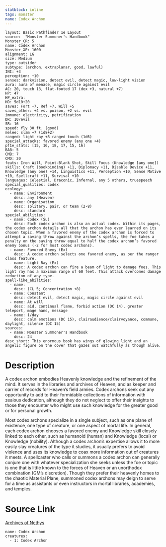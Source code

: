 ```yaml
---
statblock: inline
tags: monster
name: Codex Archon
---
```

```statblock
layout: Basic Pathfinder 1e Layout
source:  "Monster Summoner's Handbook"
Monster_CR: 5
name: Codex Archon
Monster_XP: 1600
alignment: LG
size: Medium
type: outsider
subtype: (archon, extraplanar, good, lawful)
INI: +3
perception: +10
senses: darkvision, detect evil, detect magic, low-light vision
aura: aura of menace, magic circle against evil
AC: 20, touch 13, flat-footed 17 (dex +3, natural +7)
HP: 47
HP_extra: 
HD: 5d10+20
saves: Fort +7, Ref +7, Will +5
saves_other: +4 vs. poison, +2 vs. evil
immune: electricity, petrification
DR: 10/evil
SR: 16
speed: fly 30 ft. (good)
melee: slam +7 (1d8+2)
ranged: light ray +8 ranged touch (1d6)
special_attacks: favored enemy (any one +4)
pf1e_stats: [15, 16, 18, 17, 15, 16]
BAB: 5
CMB: 7
CMD: 20
feats: Iron Will, Point-Blank Shot, Skill Focus (Knowledge [any one])
skills: Craft (bookbinding) +11, Diplomacy +11, Disable Device +11, Knowledge (any one) +14, Linguistics +11, Perception +10, Sense Motive +10, Spellcraft +11, Survival +10
languages: Celestial, Draconic, Infernal, any 5 others, truespeech
special_qualities: codex
ecology:
  - name: Environment
    desc: any (Heaven)
  - name: Organisation
    desc: solitary, pair, or team (2-8)
    desc: standard
special_abilities:
  - name: Codex (Su)
    desc: Each codex archon is also an actual codex. Within its pages, the codex archon details all that the archon has ever learned on its chosen topic. When a favored enemy of the codex archon is forced to attempt a saving throw against the archon’s spells, the foe takes a penalty on the saving throw equal to half the codex archon’s favored enemy bonus (-2 for most codex archons).
  - name: Favored Enemy (Ex)
    desc: A codex archon selects one favored enemy, as per the ranger class feature.
  - name: Light Ray (Ex)
    desc: A codex archon can fire a beam of light to damage foes. This light ray has a maximum range of 60 feet. This attack overcomes damage reduction of any type.
spell-like_abilities:
  - name:
    desc: (CL 5; Concentration +8)
  - name: Constant
    desc: detect evil, detect magic, magic circle against evil
  - name: At will
    desc: aid, continual flame, forbid action (DC 14), greater teleport, mage hand, message
  - name: 1/day
    desc: calm emotions (DC 15), clairaudience/clairvoyance, commune, daylight, silence (DC 15)
sources:
  - name: Monster Summoner's Handbook
    desc: 24
desc_short: This enormous book has wings of glowing light and an angelic figure on the cover that gazes out watchfully as though alive.
```
# Description
A codex archon embodies Heavenly knowledge and the refinement of the mind. It serves in the libraries and archives of Heaven, and as keeper and carrier of records for Heaven’s field armies. Codex archons seek out any opportunity to add to their formidable collections of information with zealous dedication, although they do not neglect to offer their insights to those they encounter who might use such knowledge for the greater good or for personal growth.

 Most codex archons specialize in a single subject, such as one plane of existence, one type of creature, or one aspect of mortal life. In general, each codex archon chooses a favored enemy and Knowledge skill closely linked to each other, such as humanoid (human) and Knowledge (local) or Knowledge (nobility). Although a codex archon’s expertise allows it to more easily slay creatures of the type it studies, it usually prefers to avoid violence and uses its knowledge to coax more information out of creatures it meets. A spellcaster who calls or summons a codex archon can generally conjure one with whatever specialization she seeks unless the foe or topic is one that is little known to the forces of Heaven or an unorthodox combination (GM’s discretion). Though they prefer their heavenly homes to the chaotic Material Plane, summoned codex archons may deign to serve for a time as assistants or even instructors in mortal libraries, academies, and temples.
# Source Link
[Archives of Nethys](https://aonprd.com/MonsterDisplay.aspx?ItemName=Codex%20Archon)
```encounter-table
name: Codex Archon
creatures:
  - 1: Codex Archon
```
